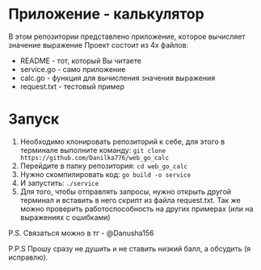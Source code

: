 # Приложение - калькулятор
В этом репозитории представлено приложение, которое вычисляет значение выражение
Проект состоит из 4х файлов:
- README - тот, который Вы читаете
- service.go - само приложение
- calc.go - функция для вычисления значения выражения
- request.txt - тестовый пример

# Запуск 
1) Необходимо клонировать репозиторий к себе, для этого в терминале выполните команду:
`git clone https://github.com/Danilka776/web_go_calc`
2) Перейдите в папку репозитория:
`cd web_go_calc`
3) Нужно скомпилировать код:
`go build -o service`
4) И запустить:
`./service`
5) Для того, чтобы отправлять запросы, нужно открыть другой терминал и вставить в него скрипт из файла request.txt. Так же можно проверить работоспособность на других примерах (или на выражениях с ошибками)

P.S. Связаться можно в тг - @Danusha156

P.P.S Прошу сразу не душить и не ставить низкий балл, а обсудить (я исправлю).